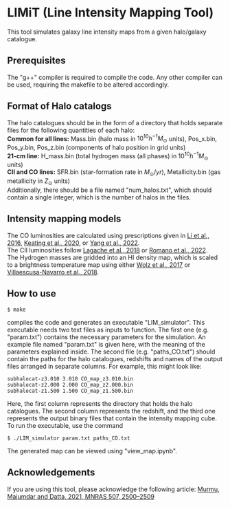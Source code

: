 # LIMiT (Line Intensity Mapping Tool)
This tool simulates galaxy line intensity maps from a given halo/galaxy catalogue.

## Prerequisites
The "g++" compiler is required to compile the code. Any other compiler can be used, requiring the makefile to be altered accordingly.

## Format of Halo catalogs

The halo catalogues should be in the form of a directory that holds separate files for the following quantities of each halo:\
**Common for all lines:** Mass.bin (halo mass in $10^{10}h^{-1}M_\odot$ units), Pos_x.bin, Pos_y.bin, Pos_z.bin (components of halo position in grid units)\
**21-cm line:** H_mass.bin (total hydrogen mass (all phases) in $10^{10}h^{-1}M_\odot$ units)\
**CII and CO lines:** SFR.bin (star-formation rate in $M_\odot/yr$), Metallicity.bin (gas metallicity in $Z_\odot$ units)\
Additionally, there should be a file named "num_halos.txt", which should contain a single integer, which is the number of halos in the files.

## Intensity mapping models
<!-- Inside the "src" directory, the source file "sfr_buffered.cc" contains the default model of star-formation rate for a given halo mass (Eq. (26) of [Silva et al. 2013](https://doi.org/10.1088/0004-637X/763/2/132)). A different model of star-formation rate can be included and used in the source file, "process_buffered.cc". The source file, "lum_buffered.cc", converts SFR to line-luminosities using the pre-defined functions. New models can be added and used in "process_buffered.cc". -->
The CO luminosities are calculated using prescriptions given in [Li et al., 2016](https://doi.org/10.3847/0004-637X/817/2/169), [Keating et al., 2020](https://doi.org/https://iopscience.iop.org/article/10.3847/1538-4357/abb08e), or [Yang et al., 2022](https://doi.org/10.3847/1538-4357/ac5d57).\
The CII luminosities follow [Lagache et al., 2018](https://doi.org/10.1051/0004-6361/201732019) or [Romano et al., 2022](https://doi.org/10.1051/0004-6361/202142265).\
The Hydrogen masses are gridded into an HI density map, which is scaled to a brightness temperature map using either [Wolz et al., 2017](https://doi.org/10.1093/mnras/stx1388) or [Villaescusa-Navarro et al., 2018](https://doi.org/10.3847/1538-4357/aadba0).

## How to use
```
$ make
```
compiles the code and generates an executable "LIM_simulator". This executable needs two text files as inputs to function. The first one (e.g. "param.txt") contains the necessary parameters for the simulation. An example file named "param.txt" is given here, with the meaning of the parameters explained inside. The second file (e.g. "paths_CO.txt") should contain the paths for the halo catalogues, redshifts and names of the output files arranged in separate columns. For example, this might look like:
```
subhalocat-z3.010 3.010 CO_map_z3.010.bin
subhalocat-z2.000 2.000 CO_map_z2.000.bin
subhalocat-z1.500 1.500 CO_map_z1.500.bin
```
Here, the first column represents the directory that holds the halo catalogues. The second column represents the redshift, and the third one represents the output binary files that contain the intensity mapping cube. To run the executable, use the command
```
$ ./LIM_simulator param.txt paths_CO.txt
```
The generated map can be viewed using "view_map.ipynb".

## Acknowledgements
If you are using this tool, please acknowledge the following article:  [Murmu, Majumdar and Datta, 2021, MNRAS 507, 2500–2509](https://doi.org/10.1093/mnras/stab2347)
